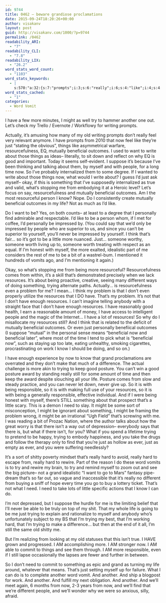 ```yaml
---
id: 9744
title: 0462 – beware grandiose proclamations
date: 2015-09-24T18:20:26+00:00
author: visakanv
layout: post
guid: http://visakanv.com/1000/?p=9744
permalink: /0462
readability_ARI:
  - "7"
readability_CLI:
  - "7.8"
readability_LIX:
  - "26.2"
word_stats_word_count:
  - "1103"
word_stats_keywords:
  - |
    s:570:"a:32:{s:7:"prompts";i:3;s:6:"really";i:6;s:4:"like";i:4;s:4:"just";i:8;s:6:"things";i:4;s:15:"resourcefulness";i:4;s:8:"mutually";i:4;s:10:"beneficial";i:7;s:8:"outcomes";i:5;s:4:"want";i:3;s:5:"write";i:3;s:4:"good";i:4;s:7:"suppose";i:3;s:6:"people";i:4;s:4:"time";i:4;s:4:"know";i:4;s:4:"life";i:4;s:10:"personally";i:3;s:4:"find";i:3;s:9:"impressed";i:3;s:5:"can't";i:3;s:5:"think";i:3;s:6:"little";i:3;s:9:"resources";i:7;s:9:"different";i:3;s:6:"trying";i:7;s:7:"problem";i:4;s:5:"grand";i:3;s:7:"posture";i:3;s:11:"responsible";i:3;s:4:"need";i:4;s:4:"hard";i:4;}";
word_stats_cached:
  - "1"
categories:
  - Word Vomit
---
```

I have a few more minutes, I might as well try to hammer another one out. Let&#8217;s check my Trello / Evernote / Workflowy for writing prompts.

Actually, it&#8217;s amusing how many of my old writing prompts don&#8217;t really feel very relevant anymore. I have prompts from 2010 that now feel like they&#8217;re just &#8220;stating the obvious&#8221;, things like asymmetrical warfare, resourcefulness, EQ, mutually beneficial outcomes. I used to want to write about those things as ideas– literally, to sit down and reflect on why EQ is good and important. Today it seems self-evident. I suppose it&#8217;s because I&#8217;ve been thinking and talking about them, by myself and with people, for a long time now. So I&#8217;ve probably internalized them to some degree. If I wanted to write about those things now, what would I write about? I guess I&#8217;d just ask myself– okay, if this is something that I&#8217;ve supposedly internalized as true and valid, what&#8217;s stopping me from embodying it at a Heroic level? Let&#8217;s focus on say, resourcefulness and mutually beneficial outcomes. Am I the most resourceful person I know? Nope. Do I consistently create mutually beneficial outcomes in my life? Not as much as I&#8217;d like.

Do I want to be? Yes, on both counts– at least to a degree that I personally find admirable and respectable. I&#8217;d like to be a person whom, if I met for coffee, I&#8217;d personally be impressed by. (You could say that we&#8217;d only be impressed by people who are superior to us, and since you can&#8217;t be superior to yourself, you&#8217;ll never be impressed by yourself. I think that&#8217;s fair&#8230; so it&#8217;s got to be a little more nuanced. Just&#8230; someone worthy, someone worth living up to, someone worth treating with respect as an equal. If I&#8217;m honest with myself, the more exalted, idealistic part of me considers the rest of me to be a bit of a wastrel-bum. I mentioned it hundreds of vomits ago, and I&#8217;m mentioning it again.)

Okay, so what&#8217;s stopping me from being more resourceful? Resourcefulness comes from within, it&#8217;s a skill that&#8217;s demonstrated precisely when we lack resources. It&#8217;s about being proactive, creative, seeing many different ways of doing something, trying alternate paths. Actually&#8230; is resourcefulness even a problem for me? I mean&#8230; I think my problem is that I don&#8217;t even properly utilize the resources that I DO have. That&#8217;s my problem. It&#8217;s not that I don&#8217;t have enough resources. I can&#8217;t imagine telling anybody with a straight face that I don&#8217;t have enough resources. I have reasonably good health, I earn a reasonable amount of money, I have access to intelligent people and the magic of the Internet&#8230; I have a lot of resources! So why do I misallocate my resources still? And I think that is related to the deficit of mutually beneficial outcomes. Or even just personally benefiical outcomes (I suppose &#8220;mutual&#8221; in the personal sense means &#8220;beneficial now and beneficial later&#8221;, where most of the time I tend to pick what is &#8220;beneficial now&#8221;, such as staying up too late, eating unhealthy, smoking cigarettes, procrastinating on work I know I should be doing, and so on.)

I have enough experience by now to know that grand proclamations are overrated and they don&#8217;t make that much of a difference. The actual challenge is more akin to trying to keep good posture. You can&#8217;t win a good posture award by standing really still for some amount of time and then keep the award despite slouching all your life. Posture comes from slow and steady practice, and you can never let down, never give up. So it is with being responsible, so it is with making full use of your resources, so it is with being a generally responsible, effective individual. And if I were being honest with myself, there&#8217;s STILL something about that prospect that&#8217;s a little scary. This is a demon I need to slay. It might be some sort of misconception, I might be ignorant about something, I might be framing the problem wrong, it might be an irrational &#8220;Ugh Field&#8221; that&#8217;s screwing with me. I was reading a bit of Prozac Nation, where the author talks about how the great worry is that there isn&#8217;t a way out of depression– everybody says that there is, but what if there isn&#8217;t, for you? What if you spend a lifetime trying to pretend to be happy, trying to embody happiness, and you take the drugs and follow the therapy only to find that you&#8217;re just as hollow as ever, just as empty as ever, and you were suffering needlessly?

It&#8217;s a sort of shitty poverty mindset that&#8217;s really hard to avoid, really hard to escape from, really hard to rewire. Part of the reason I do these word vomits is to try and rewire my brain, to try and remind myself to zoom out and see the big picture– not a grand idealistic &#8220;I want to go to Mars&#8221; fantasy pipe-dream that&#8217;s so far out, so vague and inaccessible that it&#8217;s really no different from buying a sniff of hope every time you go to buy a lottery ticket. That&#8217;s not what I need. I need to take lots of little specific actions that I know I can do.

I&#8217;m not depressed, but I suppose the hurdle for me is the limiting belief that I&#8217;ll never be able to be truly on top of my shit. That my whole life is going to be me just trying to explain and rationalize to myself and anybody who&#8217;s unfortunately subject to my BS that I&#8217;m trying my best, that I&#8217;m working hard, that I&#8217;m trying to make a difference&#8230; but then at the end of it all, I&#8217;m still the same old shitty me.

But I&#8217;m realizing from looking at my old statuses that this isn&#8217;t true. I HAVE grown and progressed. I AM accomplishing more. I AM stronger now. I AM able to commit to things and see them through. I AM more responsible, even if I still lapse occasionally the lapses are fewer and further in between.

So I don&#8217;t need to commit to something as epic and grand as turning my life around, whatever that means. That&#8217;s just setting myself up for failure. What I can do is to complete another word vomit. And another. And ship a blogpost for work. And another. And fulfill my next obligation. And another. And we&#8217;ll meet again, 6 months from now, 2-3 years from now, and we&#8217;ll find that we&#8217;re different people, and we&#8217;ll wonder why we were so anxious, silly, afraid.